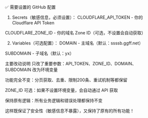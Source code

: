 ✅ 需要设置的 GitHub 配置
1. Secrets（敏感信息，必须设置）：
CLOUDFLARE_API_TOKEN - 你的 Cloudflare API Token

CLOUDFLARE_ZONE_ID - 你的域名 Zone ID（可选，不设置会自动获取）

2. Variables（可选配置）：
DOMAIN - 主域名（默认：ssssb.ggff.net）

SUBDOMAIN - 子域名（默认：yx）

主要改动说明
只改了重要参数：API_TOKEN、ZONE_ID、DOMAIN、SUBDOMAIN 改为环境变量

功能完全不变：分页获取、去重、限制200条、重试机制等都保留

ZONE_ID 可选：如果不设置环境变量，会自动通过 API 获取

保持原有逻辑：所有业务逻辑和错误处理都保持不变

这样既保证了安全性（敏感信息不暴露），又保持了原有的所有功能！


